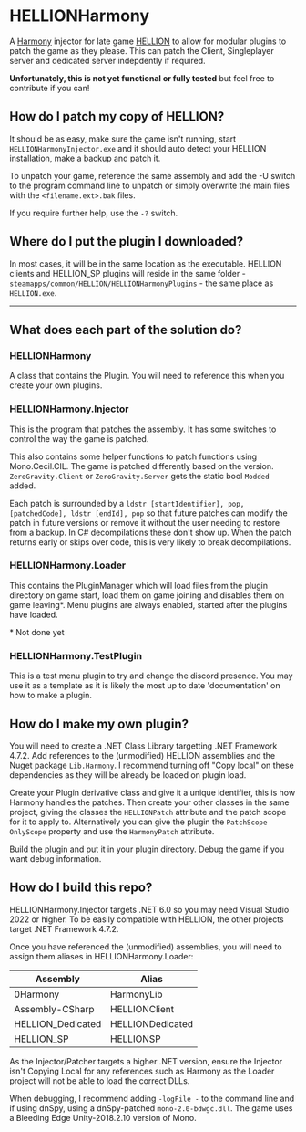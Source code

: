 # HELLIONHarmony

A [Harmony](https://github.com/pardeike/Harmony) injector for late game [HELLION](https://store.steampowered.com/app/588210/HELLION/) to allow for modular plugins to patch the game as they please. This can patch the Client, Singleplayer server and dedicated server indepdently if required. 

**Unfortunately, this is not yet functional or fully tested** but feel free to contribute if you can!

## How do I patch my copy of HELLION?

It should be as easy, make sure the game isn't running, start `HELLIONHarmonyInjector.exe` and it should auto detect your HELLION installation, make a backup and patch it. 

To unpatch your game, reference the same assembly and add the -U switch to the program command line to unpatch or simply overwrite the main files with the `<filename.ext>.bak` files. 

If you require further help, use the `-?` switch. 

## Where do I put the plugin I downloaded?
In most cases, it will be in the same location as the executable. HELLION clients and HELLION_SP plugins will reside in the same folder - `steamapps/common/HELLION/HELLIONHarmonyPlugins` - the same place as `HELLION.exe`. 

---

## What does each part of the solution do?

### HELLIONHarmony
A class that contains the Plugin. You will need to reference this when you create your own plugins. 

###  HELLIONHarmony.Injector
This is the program that patches the assembly. It has some switches to control the way the game is patched. 

This also contains some helper functions to patch functions using Mono.Cecil.CIL. The game is patched differently based on the version. `ZeroGravity.Client` or `ZeroGravity.Server` gets the static bool `Modded` added. 

Each patch is surrounded by a `ldstr [startIdentifier], pop, [patchedCode], ldstr [endId], pop` so that future patches can modify the patch in future versions or remove it without the user needing to restore from a backup. In C# decompilations these don't show up. When the patch returns early or skips over code, this is very likely to break decompilations. 

### HELLIONHarmony.Loader
This contains the PluginManager which will load files from the plugin directory on game start, load them on game joining and disables them on game leaving\*. Menu plugins are always enabled, started after the plugins have loaded. 

\* Not done yet

### HELLIONHarmony.TestPlugin
This is a test menu plugin to try and change the discord presence. You may use it as a template as it is likely the most up to date 'documentation' on how to make a plugin. 

## How do I make my own plugin?

You will need to create a .NET Class Library targetting .NET Framework 4.7.2. Add references to the (unmodified) HELLION assemblies and the Nuget package `Lib.Harmony`. I recommend turning off "Copy local" on these dependencies as they will be already be loaded on plugin load.

Create your Plugin derivative class and give it a unique identifier, this is how Harmony handles the patches. Then create your other classes in the same project, giving the classes the `HELLIONPatch` attribute and the patch scope for it to apply to. Alternatively you can give the plugin the `PatchScope OnlyScope` property and use the `HarmonyPatch` attribute. 

Build the plugin and put it in your plugin directory. Debug the game if you want debug information. 

## How do I build this repo?

HELLIONHarmony.Injector targets .NET 6.0 so you may need Visual Studio 2022 or higher. To be easily compatible with HELLION, the other projects target .NET Framework 4.7.2. 

Once you have referenced the (unmodified) assemblies, you will need to assign them aliases in HELLIONHarmony.Loader:

|Assembly|Alias|
|---|---|
| 0Harmony | HarmonyLib |
| Assembly-CSharp | HELLIONClient |
| HELLION_Dedicated | HELLIONDedicated |
| HELLION_SP | HELLIONSP |

As the Injector/Patcher targets a higher .NET version, ensure the Injector isn't Copying Local for any references such as Harmony as the Loader project will not be able to load the correct DLLs. 

When debugging, I recommend adding `-logFile -` to the command line and if using dnSpy, using a dnSpy-patched `mono-2.0-bdwgc.dll`. The game uses a Bleeding Edge Unity-2018.2.10 version of Mono. 